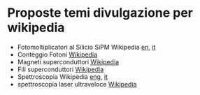 # Proposte temi divulgazione per wikipedia

* Fotomoltiplicatori al Silicio SiPM Wikipedia [en](https://en.wikipedia.org/wiki/Silicon_photomultiplier),  [it](https://it.wikipedia.org/wiki/SiPM)
* Conteggio Fotoni [Wikipedia](https://en.wikipedia.org/wiki/Photon_counting)
* Magneti superconduttori [Wikipedia](https://en.wikipedia.org/wiki/Superconducting_magnet)
* Fili superconduttori [Wikipedia](https://en.wikipedia.org/wiki/Superconducting_wire)
* Spettroscopia Wikipedia [eng](https://en.wikipedia.org/wiki/Spectroscopy), [it](https://it.wikipedia.org/wiki/Spettroscopia)
* spettroscopia laser ultraveloce [Wikipedia](https://en.wikipedia.org/wiki/Ultrafast_laser_spectroscopy)